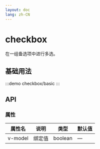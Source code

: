 ```yaml
---
layout: doc
lang: zh-CN
---
```


# checkbox

在一组备选项中进行多选。

## 基础用法

:::demo
checkbox/basic
:::

## API

### 属性

| 属性名         | 说明                                           | 类型    | 默认值 |
| -------------- | ---------------------------------------------- | ------- | ------ |
| v-model        | 绑定值                                         | boolean | —      |
